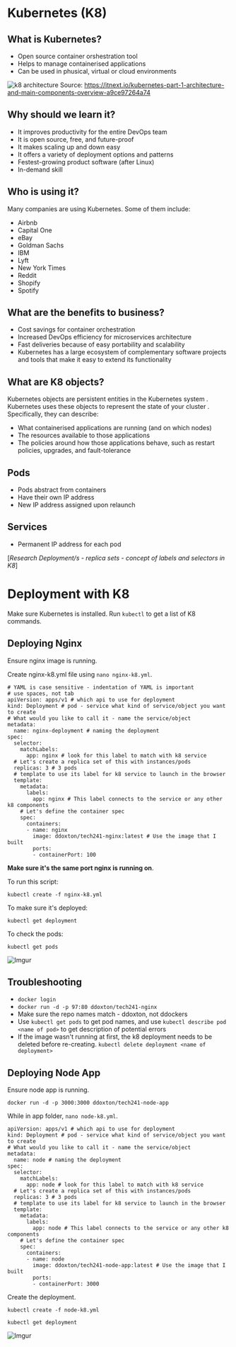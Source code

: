 # Kubernetes (K8)

## What is Kubernetes?
- Open source container orshestration tool
- Helps to manage containerised applications
- Can be used in phusical, virtual or cloud environments

![k8 architecture](https://miro.medium.com/max/1200/0*AnDIb4QsPzh1bnPx.jpg)
Source: <https://itnext.io/kubernetes-part-1-architecture-and-main-components-overview-a9ce97264a74>

## Why should we learn it?
- It improves productivity for the entire DevOps team
- It is open source, free, and future-proof
- It makes scaling up and down easy 
- It offers a variety of deployment options and patterns
- Festest-growing product software (after Linux)
- In-demand skill

## Who is using it?
Many companies are using Kubernetes. Some of them include:

- Airbnb
- Capital One
- eBay
- Goldman Sachs
- IBM
- Lyft
- New York Times
- Reddit
- Shopify
- Spotify

## What are the benefits to business?
- Cost savings for container orchestration
- Increased DevOps efficiency for microservices architecture
- Fast deliveries because of easy portability and scalability
- Kubernetes has a large ecosystem of complementary software projects and tools that make it easy to extend its functionality

## What are K8 objects?

Kubernetes objects are persistent entities in the Kubernetes system . Kubernetes uses these objects to represent the state of your cluster . Specifically, they can describe:

- What containerised applications are running (and on which nodes)
- The resources available to those applications
- The policies around how those applications behave, such as restart policies, upgrades, and fault-tolerance 

## Pods
- Pods abstract from containers
- Have their own IP address
- New IP address assigned upon relaunch

## Services
- Permanent IP address for each pod


[*Research  Deployment/s - replica sets - concept of labels and selectors in K8*]

# Deployment with K8
Make sure Kubernetes is installed. Run `kubectl` to get a list of K8 commands.

## Deploying Nginx
Ensure nginx image is running.

Create nginx-k8.yml file using `nano nginx-k8.yml`.

```
# YAML is case sensitive - indentation of YAML is important
# use spaces, not tab
apiVersion: apps/v1 # which api to use for deployment
kind: Deployment # pod - service what kind of service/object you want to create
# What would you like to call it - name the service/object
metadata:
  name: nginx-deployment # naming the deployment
spec:
  selector:
    matchLabels:
      app: nginx # look for this label to match with k8 service
  # Let's create a replica set of this with instances/pods
  replicas: 3 # 3 pods
  # template to use its label for k8 service to launch in the browser
  template:
    metadata:
      labels:
        app: nginx # This label connects to the service or any other k8 components
    # Let's define the container spec
    spec:
      containers:
      - name: nginx
        image: ddoxton/tech241-nginx:latest # Use the image that I built
        ports:
        - containerPort: 100
```

**Make sure it's the same port nginx is running on**.

To run this script:

```
kubectl create -f nginx-k8.yml
```

To make sure it's deployed:

```
kubectl get deployment
```

To check the pods:

```
kubectl get pods
```

![Imgur](https://i.imgur.com/zReHkN2.png)

## Troubleshooting
- `docker login`
- `docker run -d -p 97:80 ddoxton/tech241-nginx`
- Make sure the repo names match - ddoxton, not ddockers
- Use `kubectl get pods` to get pod names, and use `kubectl describe pod <name of pod>` to get description of potential errors
- If the image wasn't running at first, the k8 deployment needs to be deleted before re-creating. `kubectl delete deployment <name of deployment>`

## Deploying Node App
Ensure node app is running.

```
docker run -d -p 3000:3000 ddoxton/tech241-node-app
```

While in app folder, `nano node-k8.yml`.

```
apiVersion: apps/v1 # which api to use for deployment
kind: Deployment # pod - service what kind of service/object you want to create
# What would you like to call it - name the service/object
metadata:
  name: node # naming the deployment
spec:
  selector:
    matchLabels:
      app: node # look for this label to match with k8 service
  # Let's create a replica set of this with instances/pods
  replicas: 3 # 3 pods
  # template to use its label for k8 service to launch in the browser
  template: 
    metadata:
      labels:
        app: node # This label connects to the service or any other k8 components
    # Let's define the container spec
    spec:
      containers:
      - name: node
        image: ddoxton/tech241-node-app:latest # Use the image that I built
        ports:
        - containerPort: 3000
```
Create the deployment.
```
kubectl create -f node-k8.yml
```
```
kubectl get deployment
```
![Imgur](https://i.imgur.com/xyod2Dy.png)


